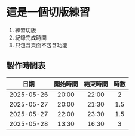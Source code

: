 # 這是一個切版練習
1. 練習切版
2. 紀錄完成時間
3. 只包含頁面不包含功能

## 製作時間表
|日期|開始時間|結束時間|時數|
|:---:|:---:|:---:|:---:|
|2025-05-26|20:00|22:00|2|
|2025-05-27|20:00|21:30|1.5|
|2025-05-27|22:00|23:30|1.5|
|2025-05-28|13:30|16:30|3|